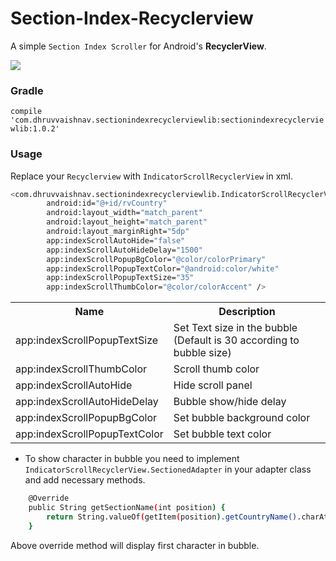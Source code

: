 # Section-Index-Recyclerview

A simple `Section Index Scroller` for Android's **RecyclerView**.

<img src="http://i.giphy.com/3oEjHG9AAwNUMx55iE.gif">

### Gradle

`compile 'com.dhruvvaishnav.sectionindexrecyclerviewlib:sectionindexrecyclerviewlib:1.0.2'`

### Usage

Replace your `Recyclerview` with `IndicatorScrollRecyclerView` in xml. 

```sh
<com.dhruvvaishnav.sectionindexrecyclerviewlib.IndicatorScrollRecyclerView
        android:id="@+id/rvCountry"
        android:layout_width="match_parent"
        android:layout_height="match_parent"
        android:layout_marginRight="5dp"
        app:indexScrollAutoHide="false"
        app:indexScrollAutoHideDelay="1500"
        app:indexScrollPopupBgColor="@color/colorPrimary"
        app:indexScrollPopupTextColor="@android:color/white"
        app:indexScrollPopupTextSize="35"
        app:indexScrollThumbColor="@color/colorAccent" />
```
        
        
<table >
  <tr>
    <th >Name</th>
    <th >Description</th>
  </tr>
  <tr>
    <td >app:indexScrollPopupTextSize</td>
    <td >Set Text size in the bubble (Default is 30 according to bubble size)</td>
  </tr>
  <tr>
    <td >app:indexScrollThumbColor</td>
    <td >Scroll thumb color</td>
  </tr>
  <tr>
    <td >app:indexScrollAutoHide</td>
    <td >Hide scroll panel</td>
  </tr>
  <tr>
    <td >app:indexScrollAutoHideDelay</td>
    <td >Bubble show/hide delay</td>
  </tr>
  <tr>
    <td >app:indexScrollPopupBgColor</td>
    <td >Set bubble background color</td>
  </tr>
  <tr>
    <td >app:indexScrollPopupTextColor</td>
    <td >Set bubble text color</td>
  </tr>
</table>


* To show character in bubble you need to implement `IndicatorScrollRecyclerView.SectionedAdapter` in your adapter class and add necessary methods. 

```sh
    @Override
    public String getSectionName(int position) {
        return String.valueOf(getItem(position).getCountryName().charAt(0));
    }
```

Above override method will display first character in bubble.




